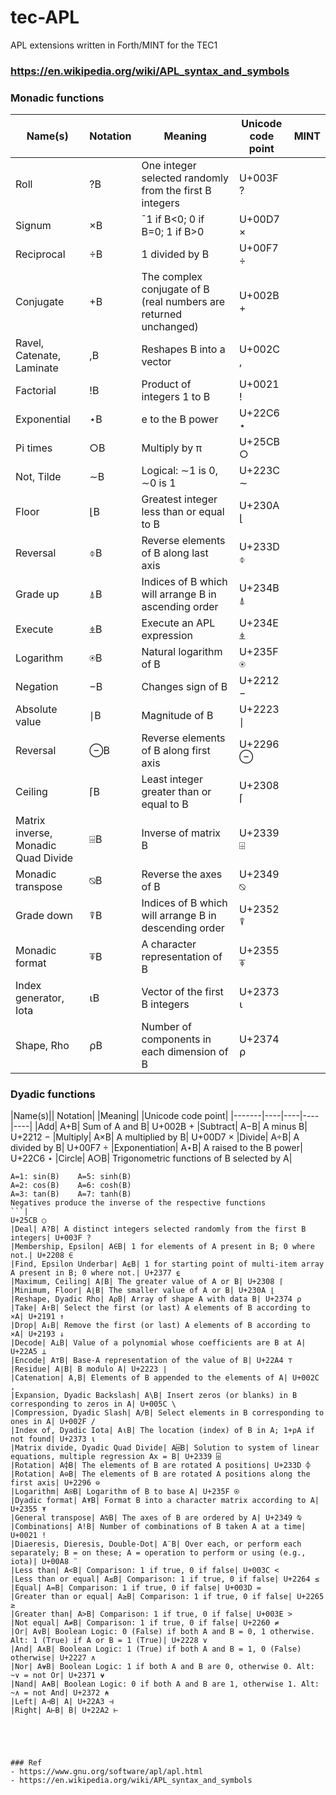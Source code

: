 # tec-APL
APL extensions written in Forth/MINT for the TEC1

### https://en.wikipedia.org/wiki/APL_syntax_and_symbols
### Monadic functions 

|Name(s)|Notation|Meaning|Unicode code point|MINT|
|-------|----|----|----|----|
|Roll | ?B | One integer selected randomly from the first B integers | U+003F ? |
|Signum| ×B| ¯1 if B<0; 0 if B=0; 1 if B>0| U+00D7 ×|
|Reciprocal| ÷B| 1 divided by B| U+00F7 ÷|
|Conjugate| +B| The complex conjugate of B (real numbers are returned unchanged)| U+002B +|
|Ravel, Catenate, Laminate| ,B| Reshapes B into a vector| U+002C ,|
|Factorial| !B| Product of integers 1 to B| U+0021 !|
|Exponential| ⋆B| e to the B power| U+22C6 ⋆|
|Pi times| ○B| Multiply by π| U+25CB ○|
|Not, Tilde| ∼B| Logical: ∼1 is 0, ∼0 is 1| U+223C ∼|
|Floor| ⌊B| Greatest integer less than or equal to B| U+230A ⌊|
|Reversal| ⌽B| Reverse elements of B along last axis| U+233D ⌽|
|Grade up| ⍋B| Indices of B which will arrange B in ascending order| U+234B ⍋|
|Execute| ⍎B| Execute an APL expression| U+234E ⍎|
|Logarithm| ⍟B| Natural logarithm of B| U+235F ⍟|
|Negation| −B| Changes sign of B| U+2212 −|
|Absolute value| ∣B| Magnitude of B| U+2223 ∣|
|Reversal| ⊖B| Reverse elements of B along first axis| U+2296 ⊖|
|Ceiling| ⌈B| Least integer greater than or equal to B| U+2308 ⌈|
|Matrix inverse, Monadic Quad Divide| ⌹B| Inverse of matrix B| U+2339 ⌹|
|Monadic transpose| ⍉B| Reverse the axes of B| U+2349 ⍉|
|Grade down| ⍒B| Indices of B which will arrange B in descending order| U+2352 ⍒|
|Monadic format| ⍕B| A character representation of B| U+2355 ⍕|
|Index generator, Iota| ⍳B| Vector of the first B integers| U+2373 ⍳|
|Shape, Rho| ⍴B| Number of components in each dimension of B| U+2374 ⍴|

 

### Dyadic functions


|Name(s)|| Notation| |Meaning| |Unicode code point|
|-------|----|----|----|----|
|Add| A+B| Sum of A and B| U+002B +
|Subtract| A−B| A minus B| U+2212 −
|Multiply| A×B| A multiplied by B| U+00D7 ×
|Divide| A÷B| A divided by B| U+00F7 ÷
|Exponentiation| A⋆B| A raised to the B power| U+22C6 ⋆
|Circle| A○B| Trigonometric functions of B selected by A|
```
A=1: sin(B)    A=5: sinh(B)
A=2: cos(B)    A=6: cosh(B)
A=3: tan(B)    A=7: tanh(B)
Negatives produce the inverse of the respective functions
```|
U+25CB ○
|Deal| A?B| A distinct integers selected randomly from the first B integers| U+003F ?
|Membership, Epsilon| A∈B| 1 for elements of A present in B; 0 where not.| U+2208 ∈
|Find, Epsilon Underbar| A⍷B| 1 for starting point of multi-item array A present in B; 0 where not.| U+2377 ⍷
|Maximum, Ceiling| A⌈B| The greater value of A or B| U+2308 ⌈
|Minimum, Floor| A⌊B| The smaller value of A or B| U+230A ⌊
|Reshape, Dyadic Rho| A⍴B| Array of shape A with data B| U+2374 ⍴
|Take| A↑B| Select the first (or last) A elements of B according to ×A| U+2191 ↑
|Drop| A↓B| Remove the first (or last) A elements of B according to ×A| U+2193 ↓
|Decode| A⊥B| Value of a polynomial whose coefficients are B at A| U+22A5 ⊥
|Encode| A⊤B| Base-A representation of the value of B| U+22A4 ⊤
|Residue| A∣B| B modulo A| U+2223 ∣
|Catenation| A,B| Elements of B appended to the elements of A| U+002C ,
|Expansion, Dyadic Backslash| A\B| Insert zeros (or blanks) in B corresponding to zeros in A| U+005C \
|Compression, Dyadic Slash| A/B| Select elements in B corresponding to ones in A| U+002F /
|Index of, Dyadic Iota| A⍳B| The location (index) of B in A; 1+⍴A if not found| U+2373 ⍳
|Matrix divide, Dyadic Quad Divide| A⌹B| Solution to system of linear equations, multiple regression Ax = B| U+2339 ⌹
|Rotation| A⌽B| The elements of B are rotated A positions| U+233D ⌽
|Rotation| A⊖B| The elements of B are rotated A positions along the first axis| U+2296 ⊖
|Logarithm| A⍟B| Logarithm of B to base A| U+235F ⍟
|Dyadic format| A⍕B| Format B into a character matrix according to A| U+2355 ⍕
|General transpose| A⍉B| The axes of B are ordered by A| U+2349 ⍉
|Combinations| A!B| Number of combinations of B taken A at a time| U+0021 !
|Diaeresis, Dieresis, Double-Dot| A¨B| Over each, or perform each separately; B = on these; A = operation to perform or using (e.g., iota)| U+00A8 ¨
|Less than| A<B| Comparison: 1 if true, 0 if false| U+003C <
|Less than or equal| A≤B| Comparison: 1 if true, 0 if false| U+2264 ≤
|Equal| A=B| Comparison: 1 if true, 0 if false| U+003D =
|Greater than or equal| A≥B| Comparison: 1 if true, 0 if false| U+2265 ≥
|Greater than| A>B| Comparison: 1 if true, 0 if false| U+003E >
|Not equal| A≠B| Comparison: 1 if true, 0 if false| U+2260 ≠
|Or| A∨B| Boolean Logic: 0 (False) if both A and B = 0, 1 otherwise. Alt: 1 (True) if A or B = 1 (True)| U+2228 ∨
|And| A∧B| Boolean Logic: 1 (True) if both A and B = 1, 0 (False) otherwise| U+2227 ∧
|Nor| A⍱B| Boolean Logic: 1 if both A and B are 0, otherwise 0. Alt: ~∨ = not Or| U+2371 ⍱
|Nand| A⍲B| Boolean Logic: 0 if both A and B are 1, otherwise 1. Alt: ~∧ = not And| U+2372 ⍲
|Left| A⊣B| A| U+22A3 ⊣
|Right| A⊢B| B| U+22A2 ⊢





### Ref
- https://www.gnu.org/software/apl/apl.html
- https://en.wikipedia.org/wiki/APL_syntax_and_symbols

